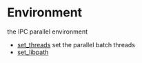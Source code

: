 ﻿# Environment

the IPC parallel environment

+ [set_threads](Environment/set_threads.1) set the parallel batch threads
+ [set_libpath](Environment/set_libpath.1) 
